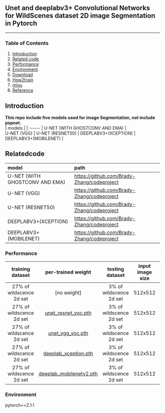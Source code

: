 ## Unet and deeplabv3+ Convolutional Networks for WildScenes dataset 2D image Segmentation in Pytorch
---
### Table of Contents
1. [Introduction](#Introduction)
2. [Related code](#Relatedcode)
3. [Performance](#Performance)
4. [Environment](#Environment)
5. [Download](#Download)
6. [How2train](#How2train)
7. [miou](#miou)
8. [Reference](#Reference)

## Introduction
**This repo include five models used for image Segmentation, not include pspnet.**  
| models |
| :----- |
U-NET (WITH GHOSTCONV AND EMA) |  
U-NET (VGG) |
U-NET (RESNET50) |
DEEPLABV3+(XCEPTION) |
DEEPLABV3+(MOBILENET) |

## Relatedcode
| model | path |
| :----- | :----- |
U-NET (WITH GHOSTCONV AND EMA) | https://github.com/Brady-Zhang/codeproject 
U-NET (VGG) | https://github.com/Brady-Zhang/codeproject
U-NET (RESNET50) | https://github.com/Brady-Zhang/codeproject
DEEPLABV3+(XCEPTION) | https://github.com/Brady-Zhang/codeproject
DEEPLABV3+(MOBILENET) | https://github.com/Brady-Zhang/codeproject

### Performance
| training dataset | per-trained weight | testing dataset | input image size | mIOU | 
| :-----: | :-----: | :------: | :------: | :------: | 
| 27% of wildscence 2d set | [no weight] | 3% of wildscence 2d set | 512x512| 15.41 | 
| 27% of wildscence 2d set | [unet_resnet_voc.pth](https://drive.google.com/file/d/1a_yvh3iUMYchsZqD9VX6fxdOk7CJ4xZM/view?usp=sharing) | 3% of wildscence 2d set | 512x512| 40.43 | 
| 27% of wildscence 2d set | [unet_vgg_voc.pth](https://drive.google.com/file/d/1a_yvh3iUMYchsZqD9VX6fxdOk7CJ4xZM/view?usp=sharing) | 3% of wildscence 2d set | 512x512| 42.22 | 
| 27% of wildscence 2d set | [deeplab_xception.pth](https://drive.google.com/file/d/1a_yvh3iUMYchsZqD9VX6fxdOk7CJ4xZM/view?usp=sharing) | 3% of wildscence 2d set | 512x512| 31.40 | 
| 27% of wildscence 2d set | [deeplab_mobilenetv2.pth](https://drive.google.com/file/d/1a_yvh3iUMYchsZqD9VX6fxdOk7CJ4xZM/view?usp=sharing) | 3% of wildscence 2d set | 512x512| 35.01 | 
### Environment
pytorch==2.1.1   
